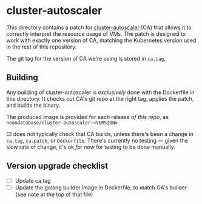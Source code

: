 # cluster-autoscaler

This directory contains a patch for [cluster-autoscaler] (CA) that allows it to correctly interpret the
resource usage of VMs. The patch is designed to work with exactly one version of CA, matching the
Kubernetes version used in the rest of this repository.

[cluster-autoscaler]: https://github.com/kubernetes/autoscaler/tree/master/cluster-autoscaler

The git tag for the version of CA we're using is stored in `ca.tag`.

## Building

Any building of cluster-autoscaler is _exclusively_ done with the Dockerfile in this directory. It
checks out CA's git repo at the right tag, applies the patch, and builds the binary.

The produced image is provided for each release _of this repo_, as `neondatabase/cluster-autoscaler:<VERSION>`

CI does not typically check that CA builds, unless there's been a change in `ca.tag`, `ca.patch`, or
`Dockerfile`. There's currently no testing — given the slow rate of change, it's ok _for now_ for
testing to be done manually.

## Version upgrade checklist

- [ ] Update ca.tag
- [ ] Update the golang builder image in Dockerfile, to match GA's builder (see note at the top of
    that file)

